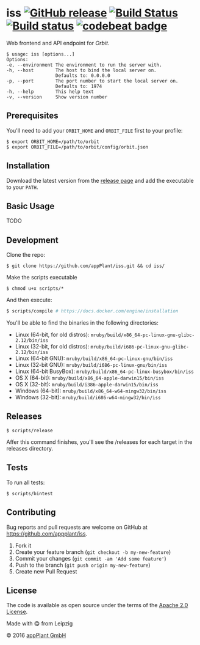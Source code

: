 # iss [![GitHub release](https://img.shields.io/github/release/appPlant/iss.svg)](https://github.com/appPlant/iss/releases) [![Build Status](https://travis-ci.org/appPlant/iss.svg?branch=master)](https://travis-ci.org/appPlant/iss) [![Build status](https://ci.appveyor.com/api/projects/status/ihdgs8rtuexwtiv7/branch/master?svg=true)](https://ci.appveyor.com/project/katzer/iss/branch/master) [![codebeat badge](https://codebeat.co/badges/e8186575-89a2-4bb3-867f-257069891488)](https://codebeat.co/projects/github-com-appplant-iss-master)

Web frontend and API endpoint for _Orbit_.

    $ usage: iss [options...]
    Options:
    -e, --environment The environment to run the server with.
    -h, --host        The host to bind the local server on.
                      Defaults to: 0.0.0.0
    -p, --port        The port number to start the local server on.
                      Defaults to: 1974
    -h, --help        This help text
    -v, --version     Show version number


## Prerequisites

You'll need to add your `ORBIT_HOME` and `ORBIT_FILE` first to your profile:

    $ export ORBIT_HOME=/path/to/orbit
    $ export ORBIT_FILE=/path/to/orbit/config/orbit.json


## Installation

Download the latest version from the [release page][releases] and add the executable to your `PATH`.


## Basic Usage

TODO


## Development

Clone the repo:
    
    $ git clone https://github.com/appPlant/iss.git && cd iss/

Make the scripts executable

    $ chmod u+x scripts/*

And then execute:

```bash
$ scripts/compile # https://docs.docker.com/engine/installation
```

You'll be able to find the binaries in the following directories:

- Linux (64-bit, for old distros): `mruby/build/x86_64-pc-linux-gnu-glibc-2.12/bin/iss`
- Linux (32-bit, for old distros): `mruby/build/i686-pc-linux-gnu-glibc-2.12/bin/iss`
- Linux (64-bit GNU): `mruby/build/x86_64-pc-linux-gnu/bin/iss`
- Linux (32-bit GNU): `mruby/build/i686-pc-linux-gnu/bin/iss`
- Linux (64-bit BusyBox): `mruby/build/x86_64-pc-linux-busybox/bin/iss`
- OS X (64-bit): `mruby/build/x86_64-apple-darwin15/bin/iss`
- OS X (32-bit): `mruby/build/i386-apple-darwin15/bin/iss`
- Windows (64-bit): `mruby/build/x86_64-w64-mingw32/bin/iss`
- Windows (32-bit): `mruby/build/i686-w64-mingw32/bin/iss`


## Releases

    $ scripts/release

Affer this command finishes, you'll see the /releases for each target in the releases directory.


## Tests

To run all tests:

    $ scripts/bintest


## Contributing

Bug reports and pull requests are welcome on GitHub at https://github.com/appplant/iss.

1. Fork it
2. Create your feature branch (`git checkout -b my-new-feature`)
3. Commit your changes (`git commit -am 'Add some feature'`)
4. Push to the branch (`git push origin my-new-feature`)
5. Create new Pull Request


## License

The code is available as open source under the terms of the [Apache 2.0 License][license].

Made with :yum: from Leipzig

© 2016 [appPlant GmbH][appplant]

[releases]: https://github.com/appPlant/iss/releases
[docker]: https://docs.docker.com/engine/installation
[license]: http://opensource.org/licenses/Apache-2.0
[appplant]: www.appplant.de